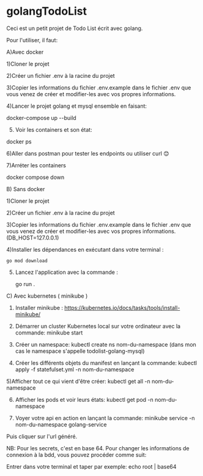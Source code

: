 # golangTodoList

Ceci est un petit projet de Todo List écrit avec golang.

Pour l'utiliser, il faut:

A)Avec docker

1)Cloner le projet

2)Créer un fichier .env à la racine du projet

3)Copier les informations du fichier .env.example dans le fichier .env que vous venez de créer et modifier-les avec vos propres informations.

4)Lancer le projet golang et mysql ensemble en faisant: 

  docker-compose up --build
  
5) Voir les containers et son état:

  docker ps

6)Aller dans postman pour tester les endpoints ou utiliser curl 😊

7)Arréter les containers

  docker compose down

B) Sans docker

1)Cloner le projet

2)Créer un fichier .env à la racine du projet

3)Copier les informations du fichier .env.example dans le fichier .env que vous venez de créer et modifier-les avec vos propres informations. (DB_HOST=127.0.0.1)

4)Installer les dépendances en exécutant dans votre terminal :

    go mod download

5) Lancez l'application avec la commande :

    go run .

C) Avec kubernetes ( minikube )

1) Installer minikube :  https://kubernetes.io/docs/tasks/tools/install-minikube/

2) Démarrer un cluster Kubernetes local sur votre ordinateur avec la commande: minikube start

3) Créer un namespace: kubectl create ns nom-du-namespace (dans mon cas le namespace s'appelle todolist-golang-mysql)

4) Créer les différents objets du manifest en lançant la commande: kubectl apply -f statefulset.yml -n nom-du-namespace 

5)Afficher tout ce qui vient d'être créer: kubectl get all -n nom-du-namespace

6) Afficher les pods et voir leurs états: kubectl get pod -n nom-du-namespace

7) Voyer votre api en action en lançant la commande: minikube service -n nom-du-namespace golang-service

Puis cliquer sur l'url généré.


NB: Pour les secrets, c'est en base 64. Pour changer les informations de connexion à la bdd, vous pouvez procéder comme suit:

Entrer dans votre terminal et taper par exemple: echo root | base64 

